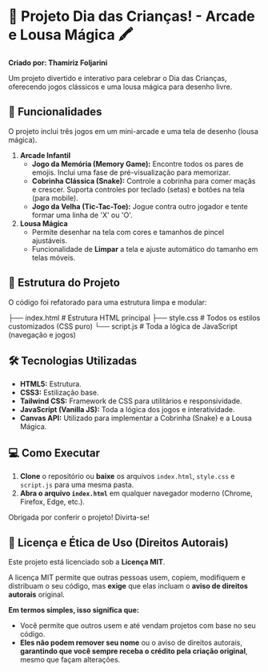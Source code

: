 # 🎈 Projeto Dia das Crianças! - Arcade e Lousa Mágica 🖍️

**Criado por: Thamiriz Foljarini**

Um projeto divertido e interativo para celebrar o Dia das Crianças, oferecendo jogos clássicos e uma lousa mágica para desenho livre.

## 🚀 Funcionalidades

O projeto inclui três jogos em um mini-arcade e uma tela de desenho (lousa mágica).

1.  **Arcade Infantil**
    * **Jogo da Memória (Memory Game):** Encontre todos os pares de emojis. Inclui uma fase de pré-visualização para memorizar.
    * **Cobrinha Clássica (Snake):** Controle a cobrinha para comer maçãs e crescer. Suporta controles por teclado (setas) e botões na tela (para mobile).
    * **Jogo da Velha (Tic-Tac-Toe):** Jogue contra outro jogador e tente formar uma linha de 'X' ou 'O'.
2.  **Lousa Mágica**
    * Permite desenhar na tela com cores e tamanhos de pincel ajustáveis.
    * Funcionalidade de **Limpar** a tela e ajuste automático do tamanho em telas móveis.

## 📁 Estrutura do Projeto

O código foi refatorado para uma estrutura limpa e modular:

├── index.html       # Estrutura HTML principal
├── style.css        # Todos os estilos customizados (CSS puro)
└── script.js        # Toda a lógica de JavaScript (navegação e jogos)

## 🛠️ Tecnologias Utilizadas

* **HTML5:** Estrutura.
* **CSS3:** Estilização base.
* **Tailwind CSS:** Framework de CSS para utilitários e responsividade.
* **JavaScript (Vanilla JS):** Toda a lógica dos jogos e interatividade.
* **Canvas API:** Utilizado para implementar a Cobrinha (Snake) e a Lousa Mágica.


## 💻 Como Executar

1.  **Clone** o repositório ou **baixe** os arquivos `index.html`, `style.css` e `script.js` para uma mesma pasta.
2.  **Abra o arquivo `index.html`** em qualquer navegador moderno (Chrome, Firefox, Edge, etc.).

Obrigada por conferir o projeto! Divirta-se!


## 📜 Licença e Ética de Uso (Direitos Autorais)

Este projeto está licenciado sob a **Licença MIT**.

A licença MIT permite que outras pessoas usem, copiem, modifiquem e distribuam o seu código, mas **exige** que elas incluam o **aviso de direitos autorais** original.

**Em termos simples, isso significa que:**

* Você permite que outros usem e até vendam projetos com base no seu código.
* **Eles não podem remover seu nome** ou o aviso de direitos autorais, **garantindo que você sempre receba o crédito pela criação original**, mesmo que façam alterações.